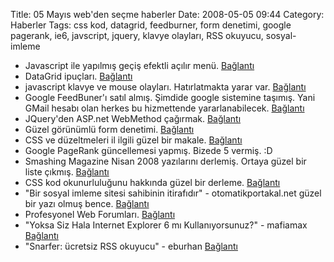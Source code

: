 Title: 05 Mayıs web&#039;den seçme haberler
Date: 2008-05-05 09:44
Category: Haberler
Tags: css kod, datagrid, feedburner, form denetimi, google pagerank, ie6, javscript, jquery, klavye olayları, RSS okuyucu, sosyal-imleme

-   Javascript ile yapılmış geçiş efektli açılır menü. [Bağlantı][]
-   DataGrid ipuçları. [Bağlantı][1]
-   javascript klavye ve mouse olayları. Hatırlatmakta yarar var.
    [Bağlantı][2]
-   Google FeedBuner'ı satıl almış. Şimdide google sistemine taşımış.
    Yani GMail hesabı olan herkes bu hizmettende yararlanabilecek.
    [Bağlantı][3]
-   JQuery'den ASP.net WebMethod çağırmak. [Bağlantı][4]
-   Güzel görünümlü form denetimi. [Bağlantı][5]
-   CSS ve düzeltmeleri il ilgili güzel bir makale. [Bağlantı][6]
-   Google PageRank güncellemesi yapmış. Bizede 5 vermiş. :D
-   Smashing Magazine Nisan 2008 yazılarını derlemiş. Ortaya güzel bir
    liste çıkmış. [Bağlantı][7]
-   CSS kod okunurluluğunu hakkında güzel bir derleme. [Bağlantı][8]
-   "Bir sosyal imleme sitesi sahibinin itirafıdır" -
    otomatikportakal.net güzel bir yazı olmuş bence. [Bağlantı][9]
-   Profesyonel Web Forumları. [Bağlantı][10]
-   "Yoksa Siz Hala Internet Explorer 6 mı Kullanıyorsunuz?" - mafiamax
    [Bağlantı][11]
-   "Snarfer: ücretsiz RSS okuyucu" - eburhan [Bağlantı][12]

</p>

  [Bağlantı]: http://www.leigeber.com/2008/04/sliding-javascript-dropdown-menu/
    "javascript menü"
  [1]: http://www.codedigest.com/Articles/ASPNET/77_Useful_Datagrid_Tips.aspx
    "datagrid"
  [2]: http://www.javascriptkit.com/jsref/eventkeyboardmouse.shtml
    "klavye ve mosue"
  [3]: http://googlesystem.blogspot.com/2008/04/feedburner-moves-to-google-accounts.html
    "feedburner google a taşındı"
  [4]: http://www.dev102.com/2008/04/30/call-aspnet-webmethod-from-jquery/
    "asp.net -jquery"
  [5]: http://www.leigeber.com/2008/04/dynamic-inline-javascript-form-validation/
    "güzel görünümlü form denetimi"
  [6]: http://veerle.duoh.com/blog/comments/starting_with_css_and_bug_fixing_tips/
    "css ve düzeltmeler"
  [7]: http://www.smashingmagazine.com/2008/04/30/best-of-april-2008/
    "smashing magazine"
  [8]: http://www.smashingmagazine.com/2008/05/02/improving-code-readability-with-css-styleguides/
    "css kod okunurluluğu"
  [9]: http://www.otomatikportakal.net/webikisifir/bir-sosyal-imleme-sitesi-sahibinin-itirafidir.htm
    "imlemeli imlememeli mi"
  [10]: http://www.smashingmagazine.com/2008/05/01/professional-web-design-forums/
    "web forumları"
  [11]: http://www.mafiamax.com/2008/05/yoksa-siz-hala-internet-explorer-6-mi.html
    "ie6 kullanmayın"
  [12]: http://www.eburhan.com/snarfer-ucretsiz-rss-okuyucu/ "Bağlantı"
